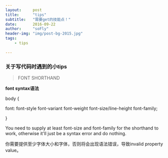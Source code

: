 ```yaml
---
layout:     post
title:      "tips"
subtitle:   "需要get的技能点！"
date:       2016-09-22
author:     "soFly"
header-img: "img/post-bg-2015.jpg"
tags:
    - tips
   
---
```

### 关于写代码时遇到的小tips

> FONT SHORTHAND

**font syntax语法**

body {

  font: font-style font-variant font-weight font-size/line-height font-family;

}

You need to supply at least font-size and font-family for the shorthand to work, otherwise it'll just be a syntax error and do nothing.

你需要提供至少字体大小和字体，否则将会出现语法错误，导致invalid property value。

